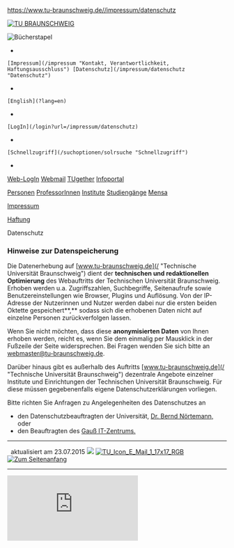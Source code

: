 https://www.tu-braunschweig.de//impressum/datenschutz

[![TU BRAUNSCHWEIG](/icons/tubsdesign/siegel_rot.jpg)](http://www.tu-braunschweig.de "TU Start")

![](/Medien-DB/symbolfotos/buecher-01.jpg "Bücherstapel")

-   

    [Impressum](/impressum "Kontakt, Verantwortlichkeit, Haftungsausschluss") [Datenschutz](/impressum/datenschutz "Datenschutz")
-   

    [English](?lang=en)
-   

    [LogIn](/login?url=/impressum/datenschutz)
-   

    [Schnellzugriff](/suchoptionen/solrsuche "Schnellzugriff")
-   

[Web-LogIn](/login?url=/impressum/datenschutz) [Webmail](https://webmail.tu-bs.de/)
[TUgether](https://cas.tu-braunschweig.de/login?service=https%3A%2F%2Ftugether.tu-braunschweig.de%2Fc%2Fportal%2Flogin%3Fp_l_id%3D10141)
[Infoportal](https://informationsportal.tu-braunschweig.de/bicportal/portal/login/login.action)

[Personen](/suchoptionen/personen)
[ProfessorInnen](/suchoptionen/personen/lehrende)
[Institute](/struktur/fakultaeten/institute/)
[Studiengänge](/studieninteressierte/studienangebot)
[Mensa](/mensa)

[Impressum](/impressum)

[Haftung](/impressum/disclaimer)

Datenschutz

### Hinweise zur Datenspeicherung

Die Datenerhebung auf [www.tu-braunschweig.de](/ "Technische Universität Braunschweig") dient der **technischen und redaktionellen Optimierung** des Webauftritts der Technischen Universität Braunschweig. Erhoben werden u.a. Zugriffszahlen, Suchbegriffe, Seitenaufrufe sowie Benutzereinstellungen wie Browser, Plugins und Auflösung. Von der IP-Adresse der Nutzerinnen und Nutzer werden dabei nur die ersten beiden Oktette gespeichert**,** sodass sich die erhobenen Daten nicht auf einzelne Personen zurückverfolgen lassen.

Wenn Sie nicht möchten, dass diese **anonymisierten Daten** von Ihnen erhoben werden, reicht es, wenn Sie dem einmalig per Mausklick in der Fußzeile der Seite widersprechen. Bei Fragen wenden Sie sich bitte an <webmaster@tu-braunschweig.de>.

Darüber hinaus gibt es außerhalb des Auftritts [www.tu-braunschweig.de](/ "Technische Universität Braunschweig") dezentrale Angebote einzelner Institute und Einrichtungen der Technischen Universität Braunschweig. Für diese müssen gegebenenfalls eigene Datenschutzerklärungen vorliegen.

Bitte richten Sie Anfragen zu Angelegenheiten des Datenschutzes an

-   den Datenschutzbeauftragten der Universität, [Dr. Bernd Nörtemann,](/datenschutz "Datenschutz") oder
-   den Beauftragten des [Gauß IT-Zentrums.](/it/service-interaktiv/bdd/datenschutz "Datenschutz")

<span> </span>

------------------------------------------------------------------------

  aktualisiert am 23.07.2015
[![](/icons/tubsdesign/neue-icons/drucken.png)]( "Druckversion") <a href="mailto:webredaktion@tu-braunschweig.de?subject=Frage/Anregung:%20*Ihr%20Stichwort*&amp;body=Ich%20beziehe%20mich%20auf%20die%20Seite%20www.tu-braunschweig.de/impressum/datenschutz?lang=de" class="a3"><img src="/icons/tubsdesign/neue-icons/email.png" alt="TU_Icon_E_Mail_1_17x17_RGB" /></a> [<img src="/icons/tubsdesign/pagetop.png" title="Zum Seitenanfang" alt="Zum Seitenanfang" class="noborder" />](#pagetop "Zum Seitenanfang")

------------------------------------------------------------------------

![](http://analytics.rz.tu-bs.de/piwik.php?idsite=3)


